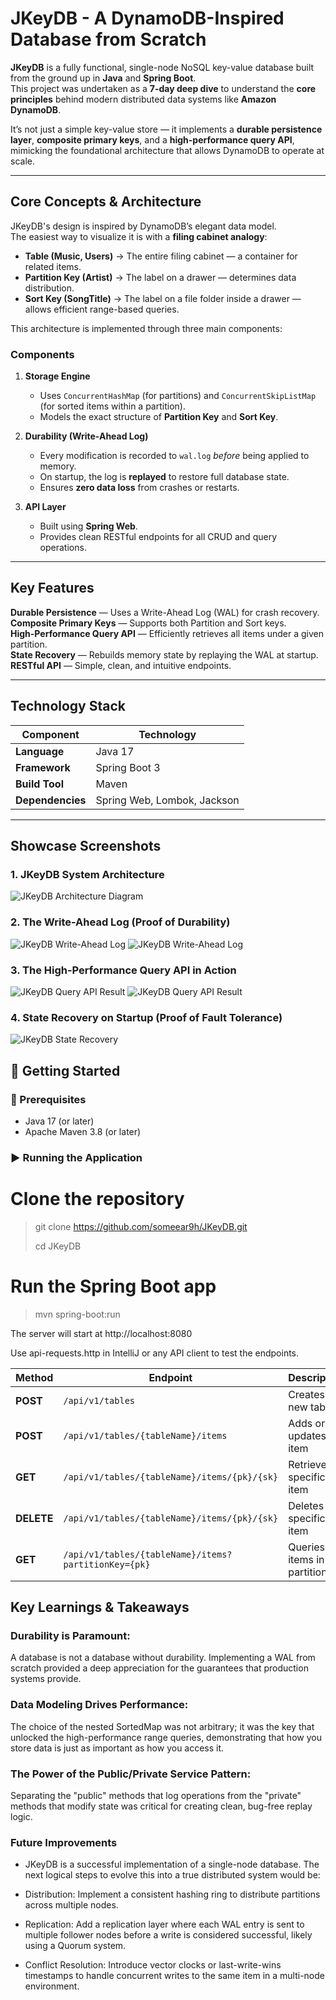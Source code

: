 # JKeyDB - A DynamoDB-Inspired Database from Scratch

**JKeyDB** is a fully functional, single-node NoSQL key-value database built from the ground up in **Java** and **Spring Boot**.  
This project was undertaken as a **7-day deep dive** to understand the **core principles** behind modern distributed data systems like **Amazon DynamoDB**.

It’s not just a simple key-value store — it implements a **durable persistence layer**, **composite primary keys**, and a **high-performance query API**, mimicking the foundational architecture that allows DynamoDB to operate at scale.

---

## Core Concepts & Architecture

JKeyDB's design is inspired by DynamoDB’s elegant data model.  
The easiest way to visualize it is with a **filing cabinet analogy**:

- **Table (Music, Users)** → The entire filing cabinet — a container for related items.
- **Partition Key (Artist)** → The label on a drawer — determines data distribution.
- **Sort Key (SongTitle)** → The label on a file folder inside a drawer — allows efficient range-based queries.

This architecture is implemented through three main components:

### Components

1. **Storage Engine**
    - Uses `ConcurrentHashMap` (for partitions) and `ConcurrentSkipListMap` (for sorted items within a partition).
    - Models the exact structure of **Partition Key** and **Sort Key**.

2. **Durability (Write-Ahead Log)**
    - Every modification is recorded to `wal.log` *before* being applied to memory.
    - On startup, the log is **replayed** to restore full database state.
    - Ensures **zero data loss** from crashes or restarts.

3. **API Layer**
    - Built using **Spring Web**.
    - Provides clean RESTful endpoints for all CRUD and query operations.

---

## Key Features

 **Durable Persistence** — Uses a Write-Ahead Log (WAL) for crash recovery.  
 **Composite Primary Keys** — Supports both Partition and Sort keys.  
 **High-Performance Query API** — Efficiently retrieves all items under a given partition.  
 **State Recovery** — Rebuilds memory state by replaying the WAL at startup.  
 **RESTful API** — Simple, clean, and intuitive endpoints.

---

## Technology Stack

| Component | Technology |
|------------|-------------|
| **Language** | Java 17 |
| **Framework** | Spring Boot 3 |
| **Build Tool** | Maven |
| **Dependencies** | Spring Web, Lombok, Jackson |

---

## Showcase Screenshots

### 1. JKeyDB System Architecture

![JKeyDB Architecture Diagram](assets/architecture.png)

### 2. The Write-Ahead Log (Proof of Durability)
![JKeyDB Write-Ahead Log](assets/wal1.png)
![JKeyDB Write-Ahead Log](assets/wal2.png)

### 3. The High-Performance Query API in Action
![JKeyDB Query API Result](assets/query-api.png)
![JKeyDB Query API Result](assets/query-response.png)

### 4. State Recovery on Startup (Proof of Fault Tolerance)
![JKeyDB State Recovery](assets/wal-startup.png)


## 🚀 Getting Started

### 🧩 Prerequisites
- Java 17 (or later)
- Apache Maven 3.8 (or later)

### ▶️ Running the Application

# Clone the repository
> git clone https://github.com/someear9h/JKeyDB.git
> 
> cd JKeyDB

# Run the Spring Boot app
> mvn spring-boot:run

The server will start at http://localhost:8080

Use api-requests.http in IntelliJ or any API client to test the endpoints.

| Method     | Endpoint                                             | Description                      |
| ---------- | ---------------------------------------------------- | -------------------------------- |
| **POST**   | `/api/v1/tables`                                     | Creates a new table              |
| **POST**   | `/api/v1/tables/{tableName}/items`                   | Adds or updates an item          |
| **GET**    | `/api/v1/tables/{tableName}/items/{pk}/{sk}`         | Retrieves a specific item        |
| **DELETE** | `/api/v1/tables/{tableName}/items/{pk}/{sk}`         | Deletes a specific item          |
| **GET**    | `/api/v1/tables/{tableName}/items?partitionKey={pk}` | Queries all items in a partition |


## Key Learnings & Takeaways

### **Durability is Paramount**:
A database is not a database without durability. Implementing a WAL from scratch provided a deep appreciation for the guarantees that production systems provide.

### **Data Modeling Drives Performance**: 
The choice of the nested SortedMap was not arbitrary; it was the key that unlocked the high-performance range queries, demonstrating that how you store data is just as important as how you access it.

### **The Power of the Public/Private Service Pattern**: 
Separating the "public" methods that log operations from the "private" methods that modify state was critical for creating clean, bug-free replay logic.

### **Future Improvements**

- JKeyDB is a successful implementation of a single-node database. The next logical steps to evolve this into a true distributed system would be:

- Distribution: Implement a consistent hashing ring to distribute partitions across multiple nodes.

- Replication: Add a replication layer where each WAL entry is sent to multiple follower nodes before a write is considered successful, likely using a Quorum system.

- Conflict Resolution: Introduce vector clocks or last-write-wins timestamps to handle concurrent writes to the same item in a multi-node environment.

